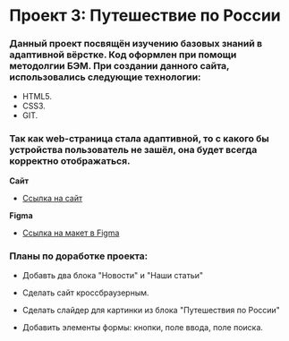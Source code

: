 # Проект 3: Путешествие по России

### Данный проект посвящён изучению базовых знаний в адаптивной вёрстке. Код оформлен при помощи методолгии БЭМ. При создании данного сайта, использовались следующие технологии:

- HTML5.
- CSS3.
- GIT.

### Так как web-страница стала адаптивной, то с какого бы устройства пользователь не зашёл, она будет всегда корректно отображаться.

**Сайт**

- [Ссылка на cайт](https://alexandrv9.github.io/russian-travel/)

**Figma**

- [Ссылка на макет в Figma](https://www.figma.com/file/OyRWEjU6wBwRe1hapzQoLx/Sprint-3%3A-Russia-%2F-desktop-%2B-mobile?node-id=28503%3A0)

### Планы по доработке проекта:

- Добавть два блока "Новости" и "Наши статьи"

- Сделать сайт кроссбраузерным.

- Сделать слайдер для картинки из блока "Путешествия по России"

- Добавить элементы формы: кнопки, поле ввода, поле поиска.
